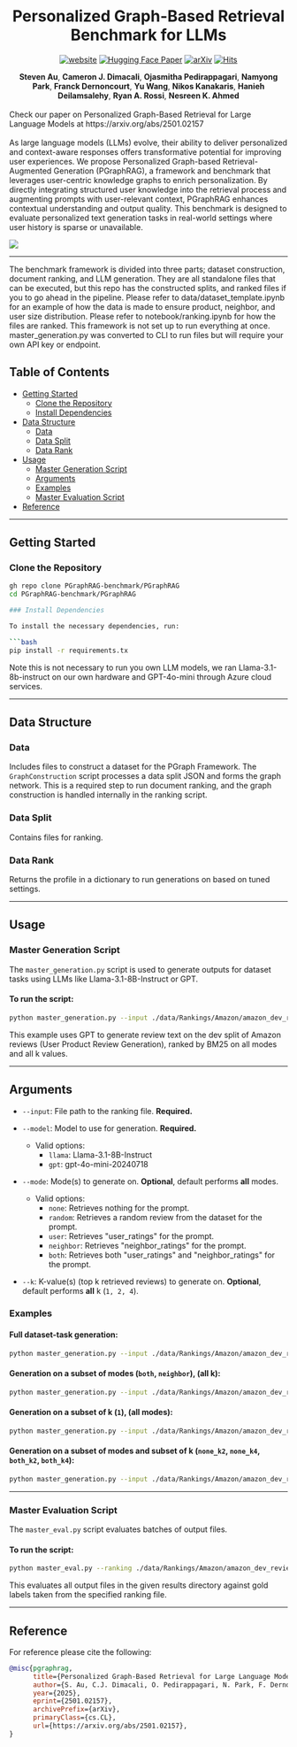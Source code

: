 <div align=center>
<h1>Personalized Graph-Based Retrieval Benchmark for LLMs </h1>



 [![website](https://img.shields.io/badge/website-blue)](https://pgraphrag-benchmark.github.io)
[![Hugging Face Paper](https://img.shields.io/badge/HuggingFace-Paper-blue)](https://huggingface.co/papers/2501.02157)
 [![arXiv](https://img.shields.io/badge/arXiv-2501.02157-b31b1b.svg)](https://arxiv.org/abs/2501.02157)
 [![Hits](https://hits.seeyoufarm.com/api/count/incr/badge.svg?url=https%3A%2F%2Farxiv.org%2Fabs%2F2501.02157&count_bg=%2379C83D&title_bg=%23555555&icon=&icon_color=%23E7E7E7&title=hits&edge_flat=false)](https://hits.seeyoufarm.com)

<div>
      <b>Steven Au</b>,
      <b>Cameron J. Dimacali</b>,
      <b>Ojasmitha Pedirappagari</b>,
      <b>Namyong Park</b>,
      <b>Franck Dernoncourt</b>,
      <b>Yu Wang</b>,
      <b>Nikos Kanakaris</b>,
      <b>Hanieh Deilamsalehy</b>,
      <b>Ryan A. Rossi</b>,
      <b>Nesreen K. Ahmed</b>
    
</div>
</div>

<br>
<div>
Check our paper on Personalized Graph-Based Retrieval for Large Language Models at https://arxiv.org/abs/2501.02157
</div>
<br>

 <div>
As large language models (LLMs) evolve, their ability to deliver personalized and context-aware responses offers transformative potential for improving user experiences. We propose Personalized Graph-based Retrieval-Augmented Generation (PGraphRAG), a framework and benchmark that leverages user-centric knowledge graphs to enrich personalization. By directly integrating structured user knowledge into the retrieval process and augmenting prompts with user-relevant context, PGraphRAG enhances contextual understanding and output quality. This benchmark is designed to evaluate personalized text generation tasks in real-world settings where user history is sparse or unavailable. 
</div>


![ ](/pgraphrag-fig.png)

---

The benchmark framework is divided into three parts; dataset construction, document ranking, and LLM generation. They are all standalone files that can be executed, but this repo has the constructed splits, and ranked files if you to go ahead in the pipeline. Please refer to data/dataset_template.ipynb for an example of how the data is made to ensure product, neighbor, and user size distribution. Please refer to notebook/ranking.ipynb for how the files are ranked. This framework is not set up to run everything at once. master_generation.py was converted to CLI to run files but will require your own API key or endpoint.

## Table of Contents

- [Getting Started](#getting-started)
  - [Clone the Repository](#clone-the-repository)
  - [Install Dependencies](#install-dependencies)
- [Data Structure](#data-structure)
  - [Data](#data)
  - [Data Split](#data-split)
  - [Data Rank](#data-rank)
- [Usage](#usage)
  - [Master Generation Script](#master-generation-script)
  - [Arguments](#arguments)
  - [Examples](#examples)
  - [Master Evaluation Script](#master-evaluation-script)
- [Reference](#reference)


---

## Getting Started

### Clone the Repository

```bash
gh repo clone PGraphRAG-benchmark/PGraphRAG
cd PGraphRAG-benchmark/PGraphRAG

### Install Dependencies

To install the necessary dependencies, run:

```bash
pip install -r requirements.tx
```
Note this is not necessary to run you own LLM models, we ran Llama-3.1-8b-instruct on our own hardware and GPT-4o-mini through Azure cloud services.

---

## Data Structure

### Data

Includes files to construct a dataset for the PGraph Framework. The `GraphConstruction` script processes a data split JSON and forms the graph network. This is a required step to run document ranking, and the graph construction is handled internally in the ranking script.

### Data Split

Contains files for ranking.

### Data Rank

Returns the profile in a dictionary to run generations on based on tuned settings.

---

## Usage

### Master Generation Script

The `master_generation.py` script is used to generate outputs for dataset tasks using LLMs like Llama-3.1-8B-Instruct or GPT.

#### To run the script:

```bash
python master_generation.py --input ./data/Rankings/Amazon/amazon_dev_reviewText_bm25.json --model gpt
```

This example uses GPT to generate review text on the dev split of Amazon reviews (User Product Review Generation), ranked by BM25 on all modes and all k values.

---
## Arguments

- `--input`: File path to the ranking file. **Required.**
  
- `--model`: Model to use for generation. **Required.**
  - Valid options:
    - `llama`: Llama-3.1-8B-Instruct
    - `gpt`: gpt-4o-mini-20240718

- `--mode`: Mode(s) to generate on. **Optional**, default performs **all** modes.
  - Valid options:
    - `none`: Retrieves nothing for the prompt.
    - `random`: Retrieves a random review from the dataset for the prompt.
    - `user`: Retrieves "user_ratings" for the prompt.
    - `neighbor`: Retrieves "neighbor_ratings" for the prompt.
    - `both`: Retrieves both "user_ratings" and "neighbor_ratings" for the prompt.


- `--k`: K-value(s) (top k retrieved reviews) to generate on. **Optional**, default performs **all** k (`1, 2, 4`).

### Examples

#### Full dataset-task generation:

```bash
python master_generation.py --input ./data/Rankings/Amazon/amazon_dev_reviewText_bm25.json --model gpt
```

#### Generation on a subset of modes (`both`, `neighbor`), (all k):

```bash
python master_generation.py --input ./data/Rankings/Amazon/amazon_dev_reviewText_bm25.json --model gpt --mode both neighbor
```

#### Generation on a subset of k (`1`), (all modes):

```bash
python master_generation.py --input ./data/Rankings/Amazon/amazon_dev_reviewText_bm25.json --model gpt --k 1
```

#### Generation on a subset of modes and subset of k (`none_k2`, `none_k4`, `both_k2`, `both_k4`):

```bash
python master_generation.py --input ./data/Rankings/Amazon/amazon_dev_reviewText_bm25.json --model gpt --mode none both --k 2 4
```

---

### Master Evaluation Script

The `master_eval.py` script evaluates batches of output files.

#### To run the script:

```bash
python master_eval.py --ranking ./data/Rankings/Amazon/amazon_dev_reviewText_bm25.json --results ./results/amazon_dev_reviewText_GPT_bm25
```

This evaluates all output files in the given results directory against gold labels taken from the specified ranking file.

---
## Reference

For reference please cite the following:

```bibtex
@misc{pgraphrag,
      title={Personalized Graph-Based Retrieval for Large Language Models}, 
      author={S. Au, C.J. Dimacali, O. Pedirappagari, N. Park, F. Dernoncourt, Y. Wang, N. Kanakaris, H. Deilamsalehy, R.A. Rossi, N.K. Ahmed},
      year={2025},
      eprint={2501.02157},
      archivePrefix={arXiv},
      primaryClass={cs.CL},
      url={https://arxiv.org/abs/2501.02157}, 
}
```
